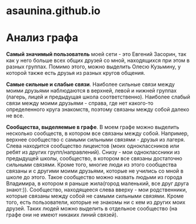 # asaunina.github.io

# Анализ графа

__Самый значимый пользователь__ моей сети - это Евгений Засорин, так как у него больше всех общих друзей со мной, находящихся при этом в разных
группах. Помимо этого, можно выделить Олесю Кузьмину, у которой также есть друзья из разных кругов общения.

__Самые сильные и слабые связи__. Наиболее сильные связи между моими друзьями наблюдаются  в верхней, левой и нижней группах (лагерь, лицей и предыдущая школа соответственно). Наиболее слабый связи между моими друзьями - справа, где нет какого-то определенного круга знакомств, поэтому связаны между собой далеко не все.

__Сообщества, выделяемые в графе__. В моем графе можно выделить несколько сообществ, в котором все связаны между собой. Например, верхнее сообщество с самыми сильными связями - друзья из лагеря. Слева находится сообщество лицеистов (моих одноклассников или ребят из других групп/направлений). Снизу - мои одноклассники из предыдущей школы, сообщество, в котором все связаны достаточно сильными связями. Кроме того, многие люди из этого сообщества связаны и с другими моими друзьями, которые не учились со мной в школе до этого. Такое сообщество можно назвать людьми из города Владимира, в котором я раньше жила(город маленький, все друг друга знают:)). Сообщество, находящееся слева вверху - мои родственники, которые связаны между собой не самыми сильными связями. Кроме того, есть пользователи, которые не знакомы ни с кем из других моих друзей. Таких людей можно выделить в отдельное сообщество (на графе они не имеют никаких линий связей).
